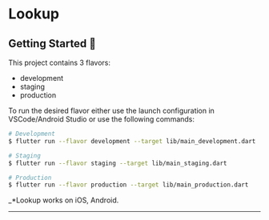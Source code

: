 # Lookup

## Getting Started 🚀

This project contains 3 flavors:

- development
- staging
- production

To run the desired flavor either use the launch configuration in VSCode/Android Studio or use the following commands:

```sh
# Development
$ flutter run --flavor development --target lib/main_development.dart

# Staging
$ flutter run --flavor staging --target lib/main_staging.dart

# Production
$ flutter run --flavor production --target lib/main_production.dart
```

_\*Lookup works on iOS, Android.

---
